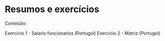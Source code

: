 # Resumos e exercícios 

Conteúdo:

Exercício 1 - Salario funcionarios (Portugol)
Exercício 2 - Matriz (Portugol)
